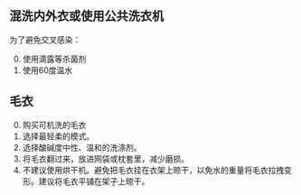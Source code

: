 ## 混洗内外衣或使用公共洗衣机

为了避免交叉感染：

0. 使用滴露等杀菌剂
1. 使用60度温水

## 毛衣

0. 购买可机洗的毛衣
1. 选择最轻柔的模式。
2. 选择酸碱度中性、温和的洗涤剂。
3. 将毛衣翻过来，放进网袋或枕套里，减少磨损。
4. 不建议使用烘干机。避免把毛衣挂在衣架上晾干，以免水的重量将毛衣拉拽变形。建议将毛衣平铺在架子上晾干。